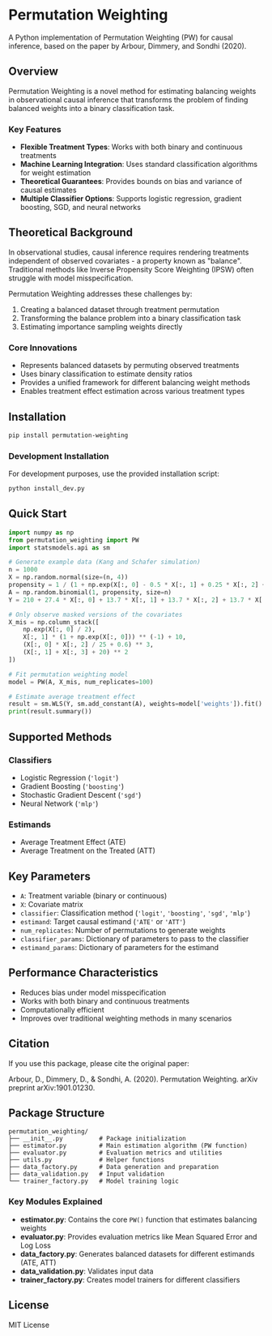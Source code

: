 # Permutation Weighting

A Python implementation of Permutation Weighting (PW) for causal inference, based on the paper by Arbour, Dimmery, and Sondhi (2020).

## Overview

Permutation Weighting is a novel method for estimating balancing weights in observational causal inference that transforms the problem of finding balanced weights into a binary classification task.

### Key Features

- **Flexible Treatment Types**: Works with both binary and continuous treatments
- **Machine Learning Integration**: Uses standard classification algorithms for weight estimation
- **Theoretical Guarantees**: Provides bounds on bias and variance of causal estimates
- **Multiple Classifier Options**: Supports logistic regression, gradient boosting, SGD, and neural networks

## Theoretical Background

In observational studies, causal inference requires rendering treatments independent of observed covariates - a property known as "balance". Traditional methods like Inverse Propensity Score Weighting (IPSW) often struggle with model misspecification.

Permutation Weighting addresses these challenges by:

1. Creating a balanced dataset through treatment permutation
2. Transforming the balance problem into a binary classification task
3. Estimating importance sampling weights directly

### Core Innovations

- Represents balanced datasets by permuting observed treatments
- Uses binary classification to estimate density ratios
- Provides a unified framework for different balancing weight methods
- Enables treatment effect estimation across various treatment types

## Installation

```bash
pip install permutation-weighting
```

### Development Installation

For development purposes, use the provided installation script:

```bash
python install_dev.py
```

## Quick Start

```python
import numpy as np
from permutation_weighting import PW
import statsmodels.api as sm

# Generate example data (Kang and Schafer simulation)
n = 1000
X = np.random.normal(size=(n, 4))
propensity = 1 / (1 + np.exp(X[:, 0] - 0.5 * X[:, 1] + 0.25 * X[:, 2] + 0.1 * X[:, 3]))
A = np.random.binomial(1, propensity, size=n)
Y = 210 + 27.4 * X[:, 0] + 13.7 * X[:, 1] + 13.7 * X[:, 2] + 13.7 * X[:, 3] + np.random.normal(size=n)

# Only observe masked versions of the covariates
X_mis = np.column_stack([
    np.exp(X[:, 0] / 2),
    X[:, 1] * (1 + np.exp(X[:, 0])) ** (-1) + 10,
    (X[:, 0] * X[:, 2] / 25 + 0.6) ** 3,
    (X[:, 1] + X[:, 3] + 20) ** 2
])

# Fit permutation weighting model
model = PW(A, X_mis, num_replicates=100)

# Estimate average treatment effect
result = sm.WLS(Y, sm.add_constant(A), weights=model['weights']).fit()
print(result.summary())
```

## Supported Methods

### Classifiers
- Logistic Regression (`'logit'`)
- Gradient Boosting (`'boosting'`)
- Stochastic Gradient Descent (`'sgd'`)
- Neural Network (`'mlp'`)

### Estimands
- Average Treatment Effect (ATE)
- Average Treatment on the Treated (ATT)

## Key Parameters

- `A`: Treatment variable (binary or continuous)
- `X`: Covariate matrix
- `classifier`: Classification method (`'logit'`, `'boosting'`, `'sgd'`, `'mlp'`)
- `estimand`: Target causal estimand (`'ATE'` or `'ATT'`)
- `num_replicates`: Number of permutations to generate weights
- `classifier_params`: Dictionary of parameters to pass to the classifier
- `estimand_params`: Dictionary of parameters for the estimand

## Performance Characteristics

- Reduces bias under model misspecification
- Works with both binary and continuous treatments
- Computationally efficient
- Improves over traditional weighting methods in many scenarios

## Citation

If you use this package, please cite the original paper:

Arbour, D., Dimmery, D., & Sondhi, A. (2020). Permutation Weighting. arXiv preprint arXiv:1901.01230.

## Package Structure

```
permutation_weighting/
├── __init__.py          # Package initialization
├── estimator.py         # Main estimation algorithm (PW function)
├── evaluator.py         # Evaluation metrics and utilities
├── utils.py             # Helper functions
├── data_factory.py      # Data generation and preparation
├── data_validation.py   # Input validation
└── trainer_factory.py   # Model training logic
```

### Key Modules Explained

- **estimator.py**: Contains the core `PW()` function that estimates balancing weights
- **evaluator.py**: Provides evaluation metrics like Mean Squared Error and Log Loss
- **data_factory.py**: Generates balanced datasets for different estimands (ATE, ATT)
- **data_validation.py**: Validates input data
- **trainer_factory.py**: Creates model trainers for different classifiers

## License

MIT License